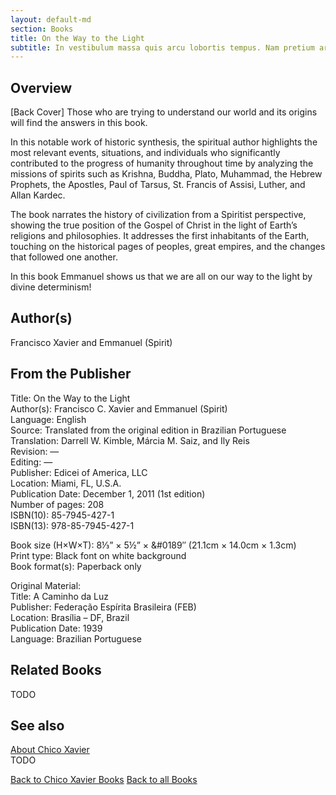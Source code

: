```yaml
---
layout: default-md
section: Books
title: On the Way to the Light
subtitle: In vestibulum massa quis arcu lobortis tempus. Nam pretium arcu in odio vulputate luctus.
---
```


## Overview
[Back Cover] Those who are trying to understand our world and its origins will find the answers in this book.

In this notable work of historic synthesis, the spiritual author highlights the most relevant events, situations, and individuals who significantly contributed to the progress of humanity throughout time by analyzing the missions of spirits such as Krishna, Buddha, Plato, Muhammad, the Hebrew Prophets, the Apostles, Paul of Tarsus, St. Francis of Assisi, Luther, and Allan Kardec.

The book narrates the history of civilization from a Spiritist perspective, showing the true position of the Gospel of Christ in the light of Earth’s religions and philosophies. It addresses the first inhabitants of the Earth, touching on the historical pages of peoples, great empires, and the changes that followed one another.

In this book Emmanuel shows us that we are all on our way to the light by divine determinism!

## Author(s)
Francisco Xavier and Emmanuel (Spirit)

## From the Publisher
Title: 	On the Way to the Light  
Author(s): 	Francisco C. Xavier and Emmanuel (Spirit)  
Language: 	English  
Source: 	Translated from the original edition in Brazilian Portuguese  
Translation: 	Darrell W. Kimble, Márcia M. Saiz, and Ily Reis  
Revision: 	—  
Editing: 	—  
Publisher: 	Edicei of America, LLC  
Location: 	Miami, FL, U.S.A.  
Publication Date: 	December 1, 2011 (1st edition)  
Number of pages: 	208  
ISBN(10): 	85-7945-427-1  
ISBN(13): 	978-85-7945-427-1  
	  
	  
Book size (H×W×T): 	8⅓” × 5½” × &#0189″ (21.1cm × 14.0cm × 1.3cm)  
Print type: 	Black font on white background  
Book format(s): 	Paperback only  
  
   
Original Material:  
Title: 	A Caminho da Luz  
Publisher: 	Federação Espírita Brasileira (FEB)  
Location: 	Brasília – DF, Brazil  
Publication Date: 	1939  
Language: 	Brazilian Portuguese  

## Related Books
TODO

## See also
[About Chico Xavier](/profile/chico-xavier)  
TODO


<a href="/books/chico-xavier" class="button">Back to Chico Xavier Books</a>
<a href="/books" class="button">Back to all Books</a>

